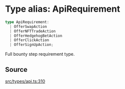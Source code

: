 # Type alias: ApiRequirement

```ts
type ApiRequirement: 
  | OfferSwapAction
  | OfferNFTTradeAction
  | OfferHedgehogBetAction
  | OfferClickAction
  | OfferSignUpAction;
```

Full bounty step requirement type.

## Source

[src/types/api.ts:310](https://github.com/torque-labs/torque-ts-sdk/blob/06c96b69b43209c72870e94ce49516c9ed8e9158/src/types/api.ts#L310)
